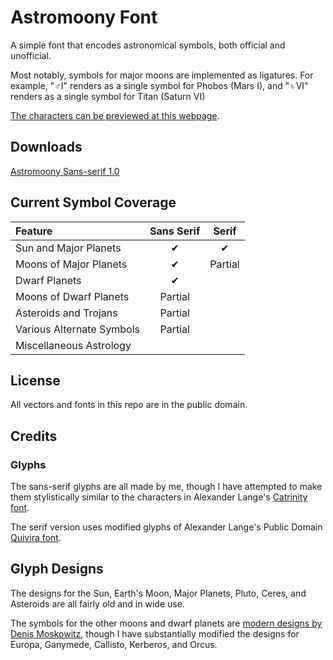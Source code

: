 # Astromoony Font

A simple font that encodes astronomical symbols, both official and unofficial.

Most notably, symbols for major moons are implemented as ligatures.
For example, "♂I" renders as a single symbol for Phobos (Mars I), 
and "♄VI" renders as a single symbol for Titan (Saturn VI)

[The characters can be previewed at this webpage](https://www.rmwinslow.com/posts/nature/astrofont.html).

## Downloads

[Astromoony Sans-serif 1.0](https://github.com/RobertWinslow/Astromoony-Font/blob/main/sans-serif/AstromoonySans.ttf?raw=true)


## Current Symbol Coverage

| Feature | Sans Serif | Serif |
|:--------|:-:|:-:|
| Sun and Major Planets | ✔ | ✔ |
| Moons of Major Planets | ✔ | Partial |
| Dwarf Planets | ✔ | |
| Moons of Dwarf Planets | Partial | |
| Asteroids and Trojans | Partial | |
| Various Alternate Symbols | Partial |
| Miscellaneous Astrology | |


## License

All vectors and fonts in this repo are in the public domain.


## Credits

### Glyphs

The sans-serif glyphs are all made by me, 
though I have attempted to make them stylistically similar to the characters in Alexander Lange's [Catrinity font](https://catrinity-font.de/index.html).


The serif version uses modified glyphs of Alexander Lange's Public Domain [Quivira font](http://quivira-font.com/).



## Glyph Designs

The designs for the Sun, Earth's Moon, Major Planets, Pluto, Ceres, and Asteroids are all fairly old and in wide use.

The symbols for the other moons and dwarf planets are [modern designs by Denis Moskowitz](https://suberic.net/~dmm/astro/),
though I have substantially modified the designs for Europa, Ganymede, Callisto, Kerberos, and Orcus.





